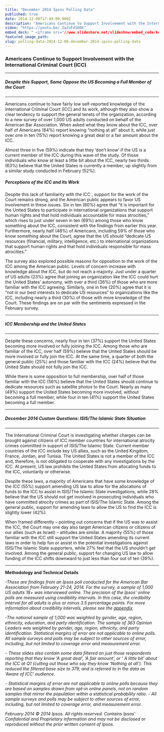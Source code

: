```yaml
---
title: "December 2014 Ipsos Polling Data"
published: true
date: 2014-12-08T17:49:00.000Z
description: "Americans Continue to Support Involvement with the International Criminal Court (ICC)"
video: "https://youtu.be/_ZaZvFd1D0k"
embed_deck: " <iframe src="//www.slideshare.net/slideshow/embed_code/key/ABST54jO0uvtWR" width="595" height="485" frameborder="0" marginwidth="0" marginheight="0" scrolling="no" style="border:1px solid #CCC; border-width:1px; margin-bottom:5px; max-width: 100%;" allowfullscreen=""></iframe> "
featured_image_path:
slug: polling-data-2014-12-08-december-2014-ipsos-polling-data
---
```


### Americans Continue to Support Involvement with the International Criminal Court (ICC)

* * *

##### Despite this Support, Some Oppose the US Becoming a Full Member of the Court

* * *

Americans continue to have fairly low self-reported knowledge of the International Criminal Court (ICC) and its work, although they also show a clear tendency to support the general tenets of the organization, according to a new survey of over 1,000 US adults conducted on behalf of the American Bar Association. When asked what they know about the ICC, over half of Americans (64%) report knowing “nothing at all” about it, while just over one in ten (15%) report knowing a great deal or a fair amount about the ICC.

Almost three in five (59%) indicate that they ‘don’t know’ if the US is a current member of the ICC during this wave of the study. Of those individuals who know at least a little bit about the ICC, nearly two thirds (63%) believe that the United States is currently a member, up slightly from a similar study conducted in February (52%).

##### _Perceptions of the ICC and Its Work_

Despite this lack of familiarity with the ICC , support for the work of the Court remains strong, and the American public appears to favor US involvement in these issues. Six in ten (60%) agree that “it is important for the United States to participate in international organizations that support human rights and that hold individuals accountable for mass atrocities,” which rises to just under seven in ten (69%) among those who know something about the ICC, consistent with the findings from earlier this year. Furthermore, nearly half (48%) of Americans, including 59% of those who know something about the Court, agree that the US should “dedicate US resources (financial, military, intelligence, etc.) to international organizations that support human rights and that hold individuals responsible for mass atrocities.”

The survey also explored possible reasons for opposition to the work of the ICC among the American public. Levels of concern increase with knowledge about the ICC, but do not reach a majority. Just under a quarter of US adults (23%) agree that joining an organization like the ICC could hurt the United States’ autonomy, with over a third (36%) of those who are more familiar with the ICC agreeing. Similarly, one in five (20%) agree that it is “not in our best interests to dedicate US resources” to organizations like the ICC, including nearly a third (30%) of those with more knowledge of the Court. These findings are on par with the sentiments expressed in the February survey.

* * *

##### _ICC Membership and the United States_

* * *

Despite these concerns, nearly four in ten (37%) support the United States becoming more involved or fully joining the ICC. Among those who are familiar of the ICC, over half (59%) believe that the United States should be more involved or fully join the ICC. At the same time, a quarter of both the general public (25%) and those familiar with the ICC (24%) believe that the United State should not fully join the ICC.

While there is some opposition to full membership, over half of those familiar with the ICC (56%) believe that the United States should continue to dedicate resources such as satellite photos to the Court. Nearly as many (49%) support the United States becoming more involved, without becoming a full member, while four in ten (41%) support the United States becoming a full member.

* * *

##### _December 2014 Custom Questions: ISIS/The Islamic State Situation_

* * *

The International Criminal Court is investigating whether charges can be brought against citizens of ICC member countries for international atrocity crimes committed in support of ISIS/The Islamic State. Current member countries of the ICC include key US allies, such as the United Kingdom, France, Jordan, and Tunisia. The United States is not a member of the ICC and, therefore, is not obligated to cooperate with any investigations by the ICC. At present, US law prohibits the United States from allocating funds to the ICC, voluntarily or otherwise.

Despite these laws, a majority of Americans that have some knowledge of the ICC (55%) support amending US law to allow for the allocations of funds to the ICC to assist in ISIS/The Islamic State investigations, while 28% believe that the US should not get involved in prosecuting individuals who have committed atrocity crimes as part of ISIS/The Islamic State. Among the general public, support for amending laws to allow the US to find the ICC is slightly lower (42%).

When framed differently – pointing out concerns that if the US was to assist the ICC, the Court may one day also target American citizens or citizens of our allies (such as Israel) – attitudes are similar. A majority (55%) of those familiar with the ICC still support the United States amending its current laws in order to help fun or assist in the potential investigations against ISIS/The Islamic State supporters, while 27% feel that the US shouldn’t get involved. Among the general public, support for changing US law to allow funding of the ICC shifts downward to just less than four out of ten (39%).

* * *

**Methodology and Technical Details**

_-These are findings from an Ipsos poll conducted for the American Bar Association from February 21-24, 2014. For the survey, a sample of 1,000 US adults 18+ was interviewed online. The precision of the Ipsos’ online polls are measured using credibility intervals. In this case, the credibility interval for all adults is plus or minus 3.5 percentage points. For more information about credibility intervals, please see the [appendix](http://www.international-criminal-justice-today.org/ipsos-appendix/)._

_-The national sample of 1,000 was weighted by gender, age, region, ethnicity, education, and party identification. The sample of 363 Opinion Leaders was weighted by gender, age, region, ethnicity, and party identification. Statistical margins of error are not applicable to online polls. All sample surveys and polls may be subject to other sources of error, including, but not limited to coverage error and measurement error._

_- These slides also contain some data filtered on just those respondents reporting that they know ‘A great deal’, ‘A fair amount’, or ‘ A little bit’ about the ICC at Q1 (cutting out those who say they know ‘Nothing at all’). This reduced the filtered base size to 379, and is referred to in the data as ‘Aware of ICC’ audience._

_- Statistical margins of error are not applicable to online polls because they are based on samples drawn from opt-in online panels, not on random samples that mirror the population within a statistical probability ratio._ _- All sample surveys and polls may be subject to other sources of error, including, but not limited to coverage error, and measurement error._

_February 2014 © 2014 Ipsos. All rights reserved. Contains Ipsos’ Confidential and Proprietary information and may not be disclosed or reproduced without the prior written consent of Ipsos._

